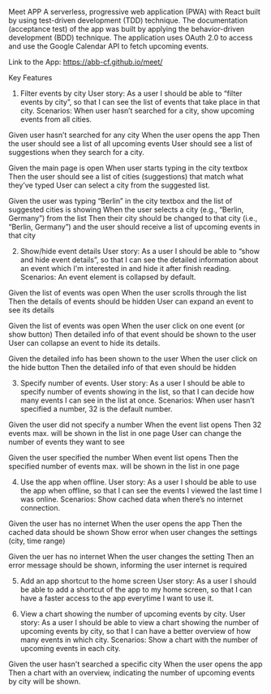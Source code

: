 Meet APP
A serverless, progressive web application (PWA) with React built by using test-driven development (TDD) technique. The documentation (acceptance test) of the app was built by applying the behavior-driven development (BDD) technique. The application uses OAuth 2.0 to access and use the Google Calendar API to fetch upcoming events.

Link to the App:
https://abb-cf.github.io/meet/

Key Features

1. Filter events by city
   User story: As a user I should be able to “filter events by city”, so that I can see the list of events that take place in that city.
   Scenarios:
   When user hasn’t searched for a city, show upcoming events from all cities.

Given user hasn’t searched for any city
When the user opens the app
Then the user should see a list of all upcoming events
User should see a list of suggestions when they search for a city.

Given the main page is open
When user starts typing in the city textbox
Then the user should see a list of cities (suggestions) that match what they’ve typed
User can select a city from the suggested list.

Given the user was typing “Berlin” in the city textbox and the list of suggested cities is showing
When the user selects a city (e.g., “Berlin, Germany”) from the list
Then their city should be changed to that city (i.e., “Berlin, Germany”) and the user should receive a list of upcoming events in that city

2. Show/hide event details
   User story: As a user I should be able to “show and hide event details”, so that I can see the detailed information about an event which I'm interested in and hide it after finish reading.
   Scenarios:
   An event element is collapsed by default.

Given the list of events was open
When the user scrolls through the list
Then the details of events should be hidden
User can expand an event to see its details

Given the list of events was open
When the user click on one event (or show button)
Then detailed info of that event should be shown to the user
User can collapse an event to hide its details.

Given the detailed info has been shown to the user
When the user click on the hide button
Then the detailed info of that even should be hidden

3. Specify number of events.
   User story: As a user I should be able to specify number of events showing in the list, so that I can decide how many events I can see in the list at once.
   Scenarios:
   When user hasn’t specified a number, 32 is the default number.

Given the user did not specify a number
When the event list opens
Then 32 events max. will be shown in the list in one page
User can change the number of events they want to see

Given the user specified the number
When event list opens
Then the specified number of events max. will be shown in the list in one page

4. Use the app when offline.
   User story: As a user I should be able to use the app when offline, so that I can see the events I viewed the last time I was online.
   Scenarios:
   Show cached data when there’s no internet connection.

Given the user has no internet
When the user opens the app
Then the cached data should be shown
Show error when user changes the settings (city, time range)

Given the uer has no internet
When the user changes the setting
Then an error message should be shown, informing the user internet is required

5. Add an app shortcut to the home screen
   User story: As a user I should be able to add a shortcut of the app to my home screen, so that I can have a faster access to the app everytime I want to use it.

6. View a chart showing the number of upcoming events by city.
   User story: As a user I should be able to view a chart showing the number of upcoming events by city, so that I can have a better overview of how many events in which city.
   Scenarios:
   Show a chart with the number of upcoming events in each city.

Given the user hasn't searched a specific city
When the user opens the app
Then a chart with an overview, indicating the number of upcoming events by city will be shown.
